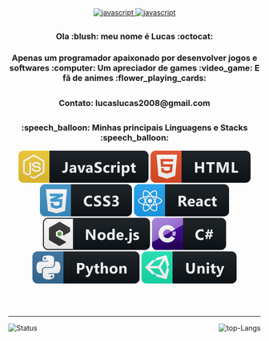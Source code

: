 <div align="center">
  <a href="https://www.linkedin.com/in/lucas-barbosa-rosa/" target="_blank">
    <img alt="javascript" src="https://www.flaticon.com/svg/vstatic/svg/174/174857.svg?token=exp=1614964284~hmac=604983a4264d6a57c95bd09a79b75d31" width="50px" />
  </a>
  <a border="20px">
  <a href="https://myanimelist.net/profile/fogo5000" target="_blank">
    <img alt="javascript" src="https://cdn.myanimelist.net/img/sp/icon/apple-touch-icon-256.png" width="50px" />
  </a>
</div>

<h2></h2>

<h3 align="center">
  Ola :blush: meu nome é Lucas :octocat:
</h3>

<h3 align="center">
  Apenas um programador apaixonado por desenvolver jogos e softwares :computer: Um apreciador de games :video_game: E fã de animes :flower_playing_cards:
</h3>

<h2></h2>

<h3 align="center">
  Contato: lucaslucas2008@gmail.com
</h3>

<h2></h2>

<h3 align="center">
 :speech_balloon: Minhas principais Linguagens e Stacks :speech_balloon:
</h3>

<div align="center">
  <img alt="javascript" src="https://raw.githubusercontent.com/MikeCodesDotNET/ColoredBadges/master/svg/dev/languages/js.svg" />
  <img alt="html" src="https://raw.githubusercontent.com/MikeCodesDotNET/ColoredBadges/master/svg/dev/languages/html.svg" />
  <img alt="css" src="https://raw.githubusercontent.com/MikeCodesDotNET/ColoredBadges/master/svg/dev/languages/css3.svg" />
  <img alt="react" src="https://raw.githubusercontent.com/MikeCodesDotNET/ColoredBadges/master/svg/dev/frameworks/react.svg" />
  <img alt="node" src="https://raw.githubusercontent.com/MikeCodesDotNET/ColoredBadges/master/svg/dev/frameworks/nodejs_larger.svg" />
  <img alt="c#" src="https://raw.githubusercontent.com/MikeCodesDotNET/ColoredBadges/master/svg/dev/languages/csharp.svg" />
  <img alt="python" src="https://raw.githubusercontent.com/MikeCodesDotNET/ColoredBadges/master/svg/dev/languages/python.svg" />
  <img alt="unity" src="https://raw.githubusercontent.com/MikeCodesDotNET/ColoredBadges/master/svg/dev/frameworks/unity.svg" />
</div>

<br /><br />

---

<img align="left" alt="Status" src="https://github-readme-stats.vercel.app/api?username=fogo5000&show_icons=true&theme=dark" />

<img align="right" alt="top-Langs" src="https://github-readme-stats.vercel.app/api/top-langs/?username=fogo5000&layout=compact&theme=dark" />

<!--
